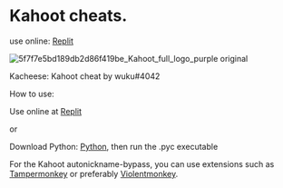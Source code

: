# Kahoot cheats.
use online: [Replit](http://gg.gg/KahootCheat)


![5f7f7e5bd189db2d86f419be_Kahoot_full_logo_purple original](https://user-images.githubusercontent.com/80927421/197266143-adb120b8-c821-4afe-b844-4a349ccd71c1.png)

Kacheese: Kahoot cheat by wuku#4042

How to use:


Use online at [Replit](https://t.ly/tuSg)

or

Download Python: [Python](https://t.ly/PCrQ), then run the .pyc executable

For the Kahoot autonickname-bypass, you can use extensions such as [Tampermonkey](https://t.ly/ZjOq) or preferably [Violentmonkey](https://t.ly/Tzue).
